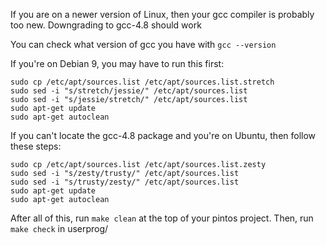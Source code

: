 
If you are on a newer version of Linux, then your gcc compiler is probably too new.
Downgrading to gcc-4.8 should work

You can check what version of gcc you have with `gcc --version`

If you're on Debian 9, you may have to run this first:

```
sudo cp /etc/apt/sources.list /etc/apt/sources.list.stretch
sudo sed -i "s/stretch/jessie/" /etc/apt/sources.list
sudo sed -i "s/jessie/stretch/" /etc/apt/sources.list
sudo apt-get update
sudo apt-get autoclean
```

If you can't locate the gcc-4.8 package and you're on Ubuntu, then follow these steps:

```
sudo cp /etc/apt/sources.list /etc/apt/sources.list.zesty
sudo sed -i "s/zesty/trusty/" /etc/apt/sources.list
sudo sed -i "s/trusty/zesty/" /etc/apt/sources.list
sudo apt-get update
sudo apt-get autoclean
```

After all of this, run `make clean` at the top of your pintos project. Then, run `make check` in userprog/

